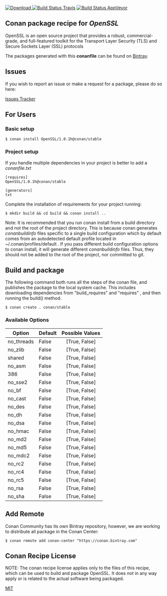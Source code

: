 [![Download](https://api.bintray.com/packages/conan-community/conan/OpenSSL%3Aconan/images/download.svg) ](https://bintray.com/conan-community/conan/OpenSSL%3Aconan/_latestVersion)
[![Build Status Travis](https://travis-ci.org/conan-community/conan-OpenSSL.svg)](https://travis-ci.org/conan-community/conan-OpenSSL)
[![Build Status AppVeyor](https://ci.appveyor.com/api/projects/status/github/conan-community/conan-OpenSSL?svg=true)](https://ci.appveyor.com/project/ConanCIintegration/conan-OpenSSL)

## Conan package recipe for *OpenSSL*

OpenSSL is an open source project that provides a robust, commercial-grade, and full-featured toolkit for the Transport Layer Security (TLS) and Secure Sockets Layer (SSL) protocols

The packages generated with this **conanfile** can be found on [Bintray](https://bintray.com/conan-community/conan/OpenSSL%3Aconan).


## Issues

If you wish to report an issue or make a request for a package, please do so here:

[Issues Tracker](https://github.com/conan-community/community/issues)


## For Users

### Basic setup

    $ conan install OpenSSL/1.0.1h@conan/stable

### Project setup

If you handle multiple dependencies in your project is better to add a *conanfile.txt*

    [requires]
    OpenSSL/1.0.1h@conan/stable

    [generators]
    txt

Complete the installation of requirements for your project running:

    $ mkdir build && cd build && conan install ..

Note: It is recommended that you run conan install from a build directory and not the root of the project directory.  This is because conan generates *conanbuildinfo* files specific to a single build configuration which by default comes from an autodetected default profile located in ~/.conan/profiles/default .  If you pass different build configuration options to conan install, it will generate different *conanbuildinfo* files.  Thus, they should not be added to the root of the project, nor committed to git.


## Build and package

The following command both runs all the steps of the conan file, and publishes the package to the local system cache.  This includes downloading dependencies from "build_requires" and "requires" , and then running the build() method.

    $ conan create . conan/stable


### Available Options
| Option        | Default | Possible Values  |
| ------------- |:----------------- |:------------:|
| no_threads      | False |  [True, False] |
| no_zlib      | False |  [True, False] |
| shared      | False |  [True, False] |
| no_asm      | False |  [True, False] |
| 386      | False |  [True, False] |
| no_sse2      | False |  [True, False] |
| no_bf      | False |  [True, False] |
| no_cast      | False |  [True, False] |
| no_des      | False |  [True, False] |
| no_dh      | False |  [True, False] |
| no_dsa      | False |  [True, False] |
| no_hmac      | False |  [True, False] |
| no_md2      | False |  [True, False] |
| no_md5      | False |  [True, False] |
| no_mdc2      | False |  [True, False] |
| no_rc2      | False |  [True, False] |
| no_rc4      | False |  [True, False] |
| no_rc5      | False |  [True, False] |
| no_rsa      | False |  [True, False] |
| no_sha      | False |  [True, False] |


## Add Remote

Conan Community has its own Bintray repository, however, we are working to distribute all package in the Conan Center:

    $ conan remote add conan-center "https://conan.bintray.com"


## Conan Recipe License

NOTE: The conan recipe license applies only to the files of this recipe, which can be used to build and package OpenSSL.
It does *not* in any way apply or is related to the actual software being packaged.

[MIT](LICENSE)
